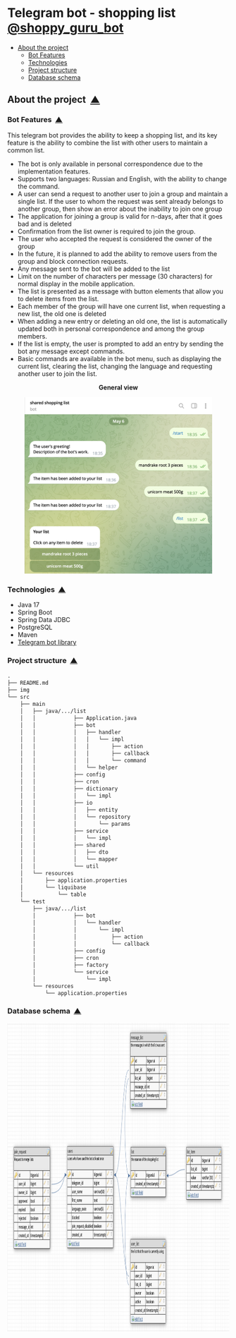 # Telegram bot - shopping list [@shoppy_guru_bot](https://t.me/shoppy_guru_bot)

<a name="menu"></a>
<ul>
    <li>
        <a href="#about_the_project">About the project</a>
        <ul>
            <li><a href="#bot_features">Bot Features</a></li>
            <li><a href="#technologies">Technologies</a></li>
            <li><a href="#project_structure">Project structure</a></li>
            <li><a href="#db_scheme">Database schema</a></li>
        </ul>
    </li>
</ul>

<h2><a name="about_the_project">About the project</a>&nbsp;&nbsp;<a href="#menu">&#9650;</a></h2>
<h3><a name="bot_features">Bot Features</a>&nbsp;&nbsp;<a href="#menu">&#9650;</a></h3>
<p>
This telegram bot provides the ability to keep a shopping list, and its key feature is the ability to combine the list with other users to maintain a common list.
</p>

- The bot is only available in personal correspondence due to the implementation features.
- Supports two languages: Russian and English, with the ability to change the command.
- A user can send a request to another user to join a group and maintain a single list. If the user to whom the request was sent already belongs to another group, then show an error about the inability to join one group
- The application for joining a group is valid for n-days, after that it goes bad and is deleted
- Confirmation from the list owner is required to join the group.
- The user who accepted the request is considered the owner of the group
- In the future, it is planned to add the ability to remove users from the group and block connection requests.
- Any message sent to the bot will be added to the list
- Limit on the number of characters per message (30 characters) for normal display in the mobile application.
- The list is presented as a message with button elements that allow you to delete items from the list.
- Each member of the group will have one current list, when requesting a new list, the old one is deleted
- When adding a new entry or deleting an old one, the list is automatically updated both in personal correspondence and among the group members.
- If the list is empty, the user is prompted to add an entry by sending the bot any message except commands.
- Basic commands are available in the bot menu, such as displaying the current list, clearing the list, changing the language and requesting another user to join the list.

<p align="center">
  <b>General view</b>
</p>
<p align="center">
  <img src="img/1.png" height="400" title="general view">
</p>

<h3><a name="technologies">Technologies</a>&nbsp;&nbsp;<a href="#menu">&#9650;</a></h3>

<ul>
    <li>Java 17</li>
    <li>Spring Boot</li>
    <li>Spring Data JDBC</li>
    <li>PostgreSQL</li>
    <li>Maven</li>
    <li><a href="https://github.com/rubenlagus/TelegramBots">Telegram bot library</a></li>
</ul>


<h3><a name="project_structure">Project structure</a>&nbsp;&nbsp;<a href="#menu">&#9650;</a></h3>

<pre><code>.
├── README.md
├── img
└── src
    ├── main
    │   ├── java/.../list
    │   │            ├── Application.java
    │   │            ├── bot
    │   │            │   ├── handler
    │   │            │   │   └── impl
    │   │            │   │       ├── action
    │   │            │   │       ├── callback
    │   │            │   │       └── command
    │   │            │   └── helper
    │   │            ├── config
    │   │            ├── cron
    │   │            ├── dictionary
    │   │            │   └── impl
    │   │            ├── io
    │   │            │   ├── entity
    │   │            │   └── repository
    │   │            │       └── params
    │   │            ├── service
    │   │            │   └── impl
    │   │            ├── shared
    │   │            │   ├── dto
    │   │            │   └── mapper
    │   │            └── util
    │   └── resources
    │       ├── application.properties
    │       └── liquibase
    │           └── table
    └── test
        ├── java/.../list
        │            ├── bot
        │            │   └── handler
        │            │       └── impl
        │            │           ├── action
        │            │           └── callback
        │            ├── config
        │            ├── cron
        │            ├── factory
        │            └── service
        │                └── impl
        └── resources
            └── application.properties
</code></pre>

<h3><a name="db_scheme">Database schema</a>&nbsp;&nbsp;<a href="#menu">&#9650;</a></h3>

<p align="center">
  <img src="img/2.png" height="700" title="general view">
</p>

